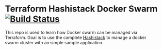 # Terraform Hashistack Docker Swarm [![Build Status](https://travis-ci.org/Badmuts/terraform-hashistack-docker-swarm.svg?branch=master)](https://travis-ci.org/Badmuts/terraform-hashistack-docker-swarm)

This repo is used to learn how Docker swarm can be managed via Terraform. Goal is to use the complete [Hashistack](https://www.hashicorp.com/devops-defined/) to manage a docker swarm cluster with an simple sample application.